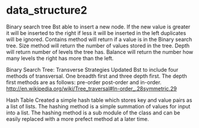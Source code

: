 # data_structure2

Binary search tree
Bst able to insert a new node. If the new value is greater it will be inserted
to the right if less it will be inserted in the left duplicates will be
ignored. Contains method will return if a value is in the Binary search tree.
Size method will return the number of values stored in the tree. Depth will
return number of levels the tree has. Balance will return the number how
many levels the right has more than the left.

Binary Search Tree: Transverse Strategies
Updated Bst to include four methods of transversal. One breadth first and
three depth first. The depth first methods are as follows: pre-order
post-order and in-order.
http://en.wikipedia.org/wiki/Tree_traversal#In-order_.28symmetric.29

Hash Table
Created a simple hash table which stores key and value pairs as a
list of lists. The hashing method is a simple summation of values
for input into a list. The hashing method is a sub module of the class
and can be easily replaced with a more prefect method at a later time.


